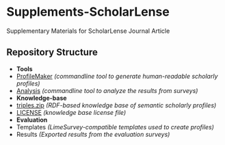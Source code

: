 # Supplements-ScholarLense
Supplementary Materials for ScholarLense Journal Article

## Repository Structure
* **Tools**
 * [ProfileMaker](../master/tools/ProfileMaker) *(commandline tool to generate human-readable scholarly profiles)*
 * [Analysis](../master/tools/Analysis) *(commandline tool to analyze the results from surveys)*
* **Knowledge-base**
 * [triples.zip](../master/knowledge-base/triples.zip) *(RDF-based knowledge base of semantic scholarly profiles)*
 * [LICENSE](../master/knowledge-base/LICENSE) *(knowledge base license file)*
* **Evaluation**
 * Templates *(LimeSurvey-compatible templates used to create profiles)*
 * Results *(Exported results from the evaluation surveys)*
